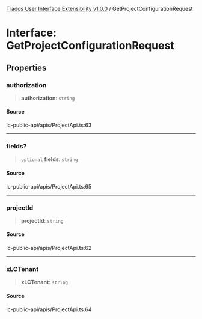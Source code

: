 [Trados User Interface Extensibility v1.0.0](../wiki/globals) / GetProjectConfigurationRequest

# Interface: GetProjectConfigurationRequest

## Properties

### authorization

> **authorization**: `string`

#### Source

lc-public-api/apis/ProjectApi.ts:63

***

### fields?

> `optional` **fields**: `string`

#### Source

lc-public-api/apis/ProjectApi.ts:65

***

### projectId

> **projectId**: `string`

#### Source

lc-public-api/apis/ProjectApi.ts:62

***

### xLCTenant

> **xLCTenant**: `string`

#### Source

lc-public-api/apis/ProjectApi.ts:64
